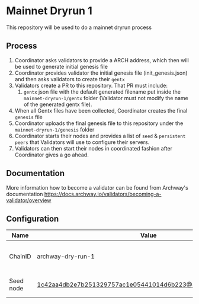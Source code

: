 # Mainnet Dryrun 1

This repository will be used to do a mainnet dryrun process

## Process

1. Coordinator asks validators to provide a ARCH address, which then will be used to generate initial genesis file
1. Coordinator provides validator the initial genesis file (init_genesis.json) and then asks validators to create their `gentx`
1. Validators create a PR to this repository. That PR must include:
   1. `gentx` json file with the default generated filename put inside the `mainnet-dryrun-1/gentx` folder (Validator must not modify the name of the generated gentx file).
1. When all Gentx files have been collected, Coordinator creates the final `genesis` file
1. Coordinator uploads the final genesis file to this repository under the `mainnet-dryrun-1/genesis` folder
1. Coordinator starts their nodes and provides a list of `seed` & `persistent peers` that Validators will use to configure their servers.
1. Validators can then start their nodes in coordinated fashion after Coordinator gives a go ahead.

## Documentation

More information how to become a validator can be found from Archway's documentation <https://docs.archway.io/validators/becoming-a-validator/overview>

## Configuration

| Name      | Value                                                         | Description                         |
| --------- | ------------------------------------------------------------- | ----------------------------------- |
| ChainID   | archway-dry-run-1                                             | Name of the chain that will be used |
| Seed node | 1c42aa4db2e7b251329757ac1e05441014d6b223@34.133.237.198:26656 | Seed nodes to be configured         |
